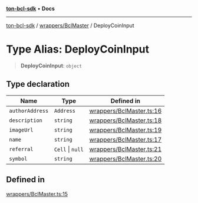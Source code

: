 [**ton-bcl-sdk**](../../../README.md) • **Docs**

***

[ton-bcl-sdk](../../../README.md) / [wrappers/BclMaster](../README.md) / DeployCoinInput

# Type Alias: DeployCoinInput

> **DeployCoinInput**: `object`

## Type declaration

| Name | Type | Defined in |
| ------ | ------ | ------ |
| `authorAddress` | `Address` | [wrappers/BclMaster.ts:16](https://github.com/ton-fun-tech/ton-bcl-sdk/blob/4dc8576c8b5afcf36dbccde36654b6e5b45787e5/src/wrappers/BclMaster.ts#L16) |
| `description` | `string` | [wrappers/BclMaster.ts:18](https://github.com/ton-fun-tech/ton-bcl-sdk/blob/4dc8576c8b5afcf36dbccde36654b6e5b45787e5/src/wrappers/BclMaster.ts#L18) |
| `imageUrl` | `string` | [wrappers/BclMaster.ts:19](https://github.com/ton-fun-tech/ton-bcl-sdk/blob/4dc8576c8b5afcf36dbccde36654b6e5b45787e5/src/wrappers/BclMaster.ts#L19) |
| `name` | `string` | [wrappers/BclMaster.ts:17](https://github.com/ton-fun-tech/ton-bcl-sdk/blob/4dc8576c8b5afcf36dbccde36654b6e5b45787e5/src/wrappers/BclMaster.ts#L17) |
| `referral` | `Cell` \| `null` | [wrappers/BclMaster.ts:21](https://github.com/ton-fun-tech/ton-bcl-sdk/blob/4dc8576c8b5afcf36dbccde36654b6e5b45787e5/src/wrappers/BclMaster.ts#L21) |
| `symbol` | `string` | [wrappers/BclMaster.ts:20](https://github.com/ton-fun-tech/ton-bcl-sdk/blob/4dc8576c8b5afcf36dbccde36654b6e5b45787e5/src/wrappers/BclMaster.ts#L20) |

## Defined in

[wrappers/BclMaster.ts:15](https://github.com/ton-fun-tech/ton-bcl-sdk/blob/4dc8576c8b5afcf36dbccde36654b6e5b45787e5/src/wrappers/BclMaster.ts#L15)
